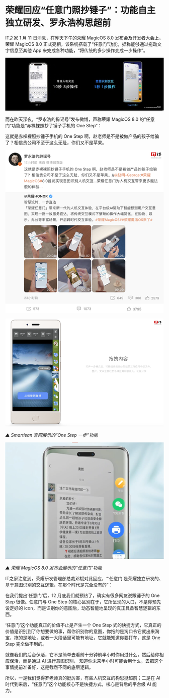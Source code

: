 # 荣耀回应“任意门照抄锤子”：功能自主独立研发、罗永浩构思超前

IT之家 1 月 11 日消息，在昨天下午的荣耀 MagicOS 8.0 发布会及开发者大会上，荣耀 MagicOS 8.0
正式亮相，该系统搭载了“任意门”功能，据称能够通过拖动文字信息至其他 App 来完成各种功能，“将传统的多步操作变成一步操作”。

![00bbe46e328d0a2ebeac4cb345623a87.jpg](https://raw.githubusercontent.com/qqhsx/qqnews_image/main/2024/01/11/荣耀回应“任意门照抄锤子”：功能自主独立研发、罗永浩构思超前/00bbe46e328d0a2ebeac4cb345623a87.jpg)

而在昨天深夜，“罗永浩的辟谣号”发布微博，声称荣耀 MagicOS 8.0 的“任意门”功能是“赤裸裸照抄了锤子手机的 One Step”：

这就是赤裸裸照抄锤子手机的 One Step 啊，赵老师是不是被做产品的孩子给骗了？相信贵公司不至于这么无耻，你们又不是苹果。

![876db59aea77376760fdb36bca0d260d.jpg](https://raw.githubusercontent.com/qqhsx/qqnews_image/main/2024/01/11/荣耀回应“任意门照抄锤子”：功能自主独立研发、罗永浩构思超前/876db59aea77376760fdb36bca0d260d.jpg)

![e7b0c2f5e795d106b54ed1d0da1ca02e.jpg](https://raw.githubusercontent.com/qqhsx/qqnews_image/main/2024/01/11/荣耀回应“任意门照抄锤子”：功能自主独立研发、罗永浩构思超前/e7b0c2f5e795d106b54ed1d0da1ca02e.jpg)

_▲ Smartisan 官网展示的“One Step 一步”功能_

![1ca690a50a72cf6ef084a19f05f9265d.jpg](https://raw.githubusercontent.com/qqhsx/qqnews_image/main/2024/01/11/荣耀回应“任意门照抄锤子”：功能自主独立研发、罗永浩构思超前/1ca690a50a72cf6ef084a19f05f9265d.jpg)

 _▲ 荣耀 MagicOS 8.0 发布会展示的“任意门”功能_

IT之家注意到，荣耀研发管理部总裁邓斌对此回应，“‘任意门’是荣耀独立研发的、基于意图识别的交互逻辑，在那个时代是完全没有的”：

在我们提出‘任意门’后，12 月底我们就预热了，确实有很多网友说跟锤子的 One Step 很像。任意门与 One Step
的核心区别在于，它所呈现的入口，不是你预先设定好的 icon，而是识别你的意图后，动态智能地呈现的真正具备智慧逻辑的东西。

‘任意门’这个功能真正的价值不止是产生一个 One Step
式的快捷方式，它真正的价值是识别到了你想要做的事，帮你识别你的意图，你拖的是淘口令它就出来淘宝，拖的是地址，或者一大段话里可能有地址，它就能知道你要打车，这是
One Step 完全做不到的。

就像我们的后台保活，它不是简单去看前十分钟前半小时你用过什么，然后给你相应保活，而是通过 AI 进行意图识别，
知道你未来半小时可能会用什么，去把这个事情提前准备好，这是截然不同的底层逻辑。

所以，一是我们觉得罗老师真的挺厉害，有些人机交互的构思挺超前；二是在 AI 时代到来后，“任意门”这个功能核心不是快捷方式，核心是背后的平台级 AI 能力。

